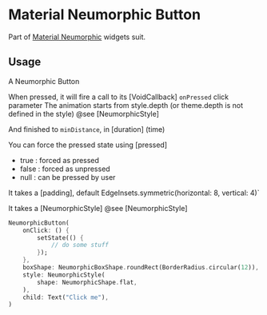 # Material Neumorphic Button

Part of [Material Neumorphic](https://github.com/gsmlg-dev/material_neumorphic) widgets suit.

## Usage

A Neumorphic Button

When pressed, it will fire a call to its [VoidCallback] `onPressed` click parameter
The animation starts from style.depth (or theme.depth is not defined in the style)
@see [NeumorphicStyle]

And finished to `minDistance`, in [duration] (time)

You can force the pressed state using [pressed]

- true : forced as pressed
- false : forced as unpressed
- null : can be pressed by user

It takes a [padding], default EdgeInsets.symmetric(horizontal: 8, vertical: 4)`

It takes a [NeumorphicStyle] @see [NeumorphicStyle]

```dart
NeumorphicButton(
    onClick: () {
        setState(() {
            // do some stuff
        });
    },
    boxShape: NeumorphicBoxShape.roundRect(BorderRadius.circular(12)),
    style: NeumorphicStyle(
        shape: NeumorphicShape.flat,
    ),
    child: Text("Click me"),
)
```
